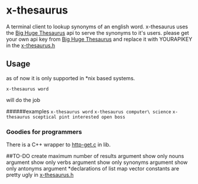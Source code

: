 x-thesaurus
===========

A terminal client to lookup synonyms of an english word. x-thesaurus uses the [Big Huge Thesaurus](https://words.bighugelabs.com/api.php) api to serve the synonyms to it's users. please get your own api key from [Big Huge Thesaurus](https://words.bighugelabs.com/api.php) and replace it with YOURAPIKEY in the [x-thesaurus.h](src/x-thesaurus.h)

Usage
-----
as of now it is only supported in *nix based systems.

`x-thesaurus word`

will do the job

######examples
`x-thesaurus word`
`x-thesaurus computer\ science`
`x-thesaurus sceptical pint interested open boss`

### Goodies for programmers
There is a C++ wrapper to [http-get.c](https://github.com/stephenmathieson/http-get.c) in lib.

##TO-DO
create maximum number of results argument
show only nouns argument
show only verbs argument
show only synonyms argument
show only antonyms argument
*declarations of list map vector constants are pretty ugly in [x-thesaurus.h](src/x-thesaurus.h)